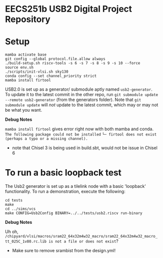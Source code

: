 # EECS251b USB2 Digital Project Repository

# Setup
```
mamba activate base
git config --global protocol.file.allow always
./build-setup.sh riscv-tools -s 6 -s 7 -s 8 -s 9 -s 10 --force
source env.sh
./scripts/init-vlsi.sh sky130
conda config --set channel_priority strict
mamba install firtool
```

USB2.0 is set up as a generator/ submodule aptly named `usb2-generator`.
To update it to the latest commit in the other repo, run `git submodule update --remote usb2-generator` (from the generators folder).
Note that `git submodule update` will *not* update to the latest commit, which may or may not be what you want.

**Debug Notes**

``mamba install firtool`` gives error right now with both mamba and conda.
``The following package could not be installed``
``└─ firtool does not exist (perhaps a typo or a missing channel).``
- note that Chisel 3 is being used in build.sbt, would not be issue in Chisel 6

# To run a basic loopback test
The Usb2 generator is set up as a tilelink node with a basic 'loopback' functionality.
To run a demonstration, execute the following:
```
cd tests
make
cd ../sims/vcs
make CONFIG=Usb2Config BINARY=../../tests/usb2.riscv run-binary
```

**Debug Notes**

Uh oh, ``/chipyard/vlsi/macros/sram22_64x32m4w32_macro/sram22_64x32m4w32_macro_tt_025C_1v80.rc.lib is not a file or does not exist``?
- Make sure to remove srambist from the design.yml! 
